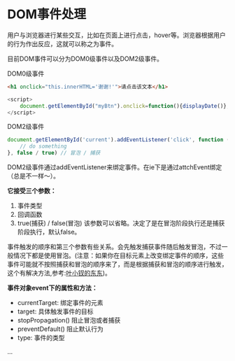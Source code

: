 # DOM事件处理

用户与浏览器进行某些交互，比如在页面上进行点击，hover等。浏览器根据用户的行为作出反应，这就可以称之为事件。

目前DOM事件可以分为DOM0级事件以及DOM2级事件。

DOM0级事件
```html
<h1 onclick="this.innerHTML='谢谢!'">请点击该文本</h1>
```
```js
<script>
    document.getElementById("myBtn").onclick=function(){displayDate()};
</script>
```

DOM2级事件
```js
document.getElementById('current').addEventListener('click', function (){
    // do something
}, false / true) // 冒泡 / 捕获
```

DOM2级事件通过addEventListener来绑定事件。在ie下是通过attchEvent绑定（总是不一样～）。

**它接受三个参数：**

1. 事件类型
2. 回调函数
3. true(捕获) / false(冒泡) 该参数可以省略。决定了是在冒泡阶段执行还是捕获阶段执行，默认false。

事件触发的顺序和第三个参数有些关系。会先触发捕获事件随后触发冒泡，不过一般情况下都是使用冒泡。(注意：如果你在目标元素上改变绑定事件的顺序，这些事件可能就不按照捕获和冒泡的顺序来了，而是根据捕获和冒泡的顺序进行触发，这个有解决方法,参考:[叶小钗的东东](http://www.cnblogs.com/yexiaochai/p/3567597.html))。


**事件对象event下的属性和方法：**

- currentTarget:     绑定事件的元素
- target:     具体触发事件的目标
- stopPropagation()     阻止冒泡或者捕获
- preventDefault()     阻止默认行为
- type:     事件的类型

...